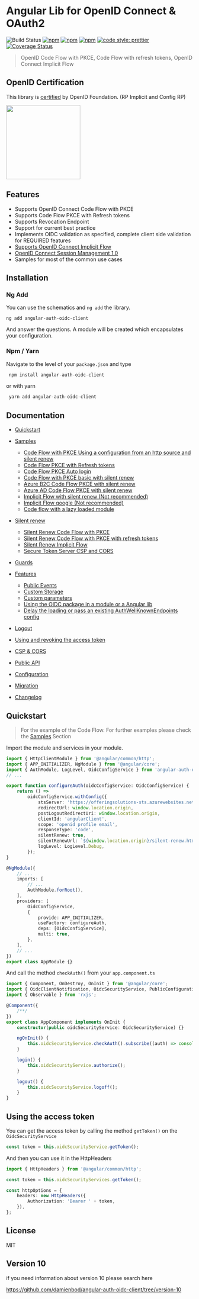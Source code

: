# Angular Lib for OpenID Connect & OAuth2

![Build Status](https://github.com/damienbod/angular-auth-oidc-client/workflows/angular-auth-oidc-client-build/badge.svg?branch=main) [![npm](https://img.shields.io/npm/v/angular-auth-oidc-client.svg)](https://www.npmjs.com/package/angular-auth-oidc-client) [![npm](https://img.shields.io/npm/dm/angular-auth-oidc-client.svg)](https://www.npmjs.com/package/angular-auth-oidc-client) [![npm](https://img.shields.io/npm/l/angular-auth-oidc-client.svg)](https://www.npmjs.com/package/angular-auth-oidc-client) [![code style: prettier](https://img.shields.io/badge/code_style-prettier-ff69b4.svg)](https://github.com/prettier/prettier) [![Coverage Status](https://coveralls.io/repos/github/damienbod/angular-auth-oidc-client/badge.svg?branch=master)](https://coveralls.io/github/damienbod/angular-auth-oidc-client?branch=master)

> OpenID Code Flow with PKCE, Code Flow with refresh tokens, OpenID Connect Implicit Flow

## OpenID Certification

This library is <a href="http://openid.net/certification/#RPs">certified</a> by OpenID Foundation. (RP Implicit and Config RP)

<a href="http://openid.net/certification/#RPs"><img src="https://damienbod.files.wordpress.com/2017/06/oid-l-certification-mark-l-rgb-150dpi-90mm.png" alt="" width="200" /></a>

## Features

-   Supports OpenID Connect Code Flow with PKCE
-   Supports Code Flow PKCE with Refresh tokens
-   Supports Revocation Endpoint
-   Support for current best practice
-   Implements OIDC validation as specified, complete client side validation for REQUIRED features
-   [Supports OpenID Connect Implicit Flow](http://openid.net/specs/openid-connect-implicit-1_0.html)
-   [OpenID Connect Session Management 1.0](http://openid.net/specs/openid-connect-session-1_0.html)
-   Samples for most of the common use cases

## Installation

### Ng Add

You can use the schematics and `ng add` the library.

```
ng add angular-auth-oidc-client
```

And answer the questions. A module will be created which encapsulates your configuration.

### Npm / Yarn

Navigate to the level of your `package.json` and type

```typescript
 npm install angular-auth-oidc-client
```

or with yarn

```typescript
 yarn add angular-auth-oidc-client
```

## Documentation

-   [Quickstart](https://github.com/damienbod/angular-auth-oidc-client/tree/master/docs/quickstart.md)
-   [Samples](https://github.com/damienbod/angular-auth-oidc-client/tree/master/docs/samples.md)

    -   [Code Flow with PKCE Using a configuration from an http source and silent renew](https://github.com/damienbod/angular-auth-oidc-client/tree/master/docs/samples.md#code-flow-with-pkce-using-a-configuration-from-an-http-source-and-silent-renew)
    -   [Code Flow PKCE with Refresh tokens](https://github.com/damienbod/angular-auth-oidc-client/tree/master/docs/samples.md#code-flow-pkce-with-refresh-tokens)
    -   [Code Flow PKCE Auto login](https://github.com/damienbod/angular-auth-oidc-client/tree/master/docs/samples.md#code-flow-pkce-auto-login)
    -   [Code Flow with PKCE basic with silent renew](https://github.com/damienbod/angular-auth-oidc-client/tree/master/docs/samples.md#code-flow-with-pkce-basic-with-silent-renew)
    -   [Azure B2C Code Flow PKCE with silent renew](https://github.com/damienbod/angular-auth-oidc-client/tree/master/docs/samples.md#azure-b2c-code-flow-pkce-with-silent-renew)
    -   [Azure AD Code Flow PKCE with silent renew](https://github.com/damienbod/angular-auth-oidc-client/tree/master/docs/samples.md#azure-ad-oidc-code-flow-with-pkce)
    -   [Implicit Flow with silent renew (Not recommended)](https://github.com/damienbod/angular-auth-oidc-client/tree/master/docs/samples.md#implicit-flow-with-silent-renew-not-recommended)
    -   [Implicit Flow google (Not recommended)](https://github.com/damienbod/angular-auth-oidc-client/tree/master/docs/samples.md#implicit-flow-google-not-recommended)
    -   [Code flow with a lazy loaded module](https://github.com/damienbod/angular-auth-oidc-client/tree/master/docs/samples.md#code-flow-with-a-lazy-loaded-module)

-   [Silent renew](https://github.com/damienbod/angular-auth-oidc-client/tree/master/docs/silent-renew.md)

    -   [Silent Renew Code Flow with PKCE](https://github.com/damienbod/angular-auth-oidc-client/tree/master/docs/silent-renew.md#silent-renew-code-flow-with-pkce)
    -   [Silent Renew Code Flow with PKCE with refresh tokens](https://github.com/damienbod/angular-auth-oidc-client/tree/master/docs/silent-renew.md#silent-renew-code-flow-with-pkce-with-refresh-tokens)
    -   [Silent Renew Implicit Flow](https://github.com/damienbod/angular-auth-oidc-client/tree/master/docs/silent-renew.md#silent-renew-implicit-flow)
    -   [Secure Token Server CSP and CORS](https://github.com/damienbod/angular-auth-oidc-client/tree/master/docs/silent-renew.md#secure-token-server-csp-and-cors)

-   [Guards](https://github.com/damienbod/angular-auth-oidc-client/tree/master/docs/guards.md)
-   [Features](https://github.com/damienbod/angular-auth-oidc-client/tree/master/docs/features.md)
    -   [Public Events](https://github.com/damienbod/angular-auth-oidc-client/tree/master/docs/features.md#public-events)
    -   [Custom Storage](https://github.com/damienbod/angular-auth-oidc-client/tree/master/docs/features.md#custom-storage)
    -   [Custom parameters](https://github.com/damienbod/angular-auth-oidc-client/tree/master/docs/features.md#custom-parameters)
    -   [Using the OIDC package in a module or a Angular lib](https://github.com/damienbod/angular-auth-oidc-client/tree/master/docs/features.md#using-the-oidc-package-in-a-module-or-a-angular-lib)
    -   [Delay the loading or pass an existing AuthWellKnownEndpoints config](https://github.com/damienbod/angular-auth-oidc-client/tree/master/docs/features.md#delay-the-loading-or-pass-an-existing-well-knownopenid-configuration-configuration)
-   [Logout](https://github.com/damienbod/angular-auth-oidc-client/tree/master/docs/logout.md)
-   [Using and revoking the access token](https://github.com/damienbod/angular-auth-oidc-client/tree/master/docs/using-access-tokens.md)
-   [CSP & CORS](https://github.com/damienbod/angular-auth-oidc-client/tree/master/docs/csp-cors-config.md)
-   [Public API](https://github.com/damienbod/angular-auth-oidc-client/tree/master/docs/public-api.md)
-   [Configuration](https://github.com/damienbod/angular-auth-oidc-client/tree/master/docs/configuration.md)
-   [Migration](https://github.com/damienbod/angular-auth-oidc-client/tree/master/docs/migration.md)
-   [Changelog](https://github.com/damienbod/angular-auth-oidc-client/tree/master/CHANGELOG.md)

## Quickstart

> For the example of the Code Flow. For further examples please check the [Samples](docs/samples.md) Section

Import the module and services in your module.

```typescript
import { HttpClientModule } from '@angular/common/http';
import { APP_INITIALIZER, NgModule } from '@angular/core';
import { AuthModule, LogLevel, OidcConfigService } from 'angular-auth-oidc-client';
// ...

export function configureAuth(oidcConfigService: OidcConfigService) {
    return () =>
        oidcConfigService.withConfig({
            stsServer: 'https://offeringsolutions-sts.azurewebsites.net',
            redirectUrl: window.location.origin,
            postLogoutRedirectUri: window.location.origin,
            clientId: 'angularClient',
            scope: 'openid profile email',
            responseType: 'code',
            silentRenew: true,
            silentRenewUrl: `${window.location.origin}/silent-renew.html`,
            logLevel: LogLevel.Debug,
        });
}

@NgModule({
    // ...
    imports: [
        // ...
        AuthModule.forRoot(),
    ],
    providers: [
        OidcConfigService,
        {
            provide: APP_INITIALIZER,
            useFactory: configureAuth,
            deps: [OidcConfigService],
            multi: true,
        },
    ],
    // ...
})
export class AppModule {}
```

And call the method `checkAuth()` from your `app.component.ts`

```typescript
import { Component, OnDestroy, OnInit } from '@angular/core';
import { OidcClientNotification, OidcSecurityService, PublicConfiguration } from 'angular-auth-oidc-client';
import { Observable } from 'rxjs';

@Component({
    /**/
})
export class AppComponent implements OnInit {
    constructor(public oidcSecurityService: OidcSecurityService) {}

    ngOnInit() {
        this.oidcSecurityService.checkAuth().subscribe((auth) => console.log('is authenticated', auth));
    }

    login() {
        this.oidcSecurityService.authorize();
    }

    logout() {
        this.oidcSecurityService.logoff();
    }
}
```

## Using the access token

You can get the access token by calling the method `getToken()` on the `OidcSecurityService`

```typescript
const token = this.oidcSecurityService.getToken();
```

And then you can use it in the HttpHeaders

```typescript
import { HttpHeaders } from '@angular/common/http';

const token = this.oidcSecurityServices.getToken();

const httpOptions = {
    headers: new HttpHeaders({
        Authorization: 'Bearer ' + token,
    }),
};
```

## License

MIT

## Version 10

if you need information about version 10 please search here

https://github.com/damienbod/angular-auth-oidc-client/tree/version-10
